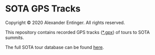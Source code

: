 SOTA GPS Tracks
===============

Copyright © 2020 Alexander Entinger. All rights reserved.

This repository contains recorded GPS tracks ([*.gpx](https://en.wikipedia.org/wiki/GPS_Exchange_Format)) of tours to SOTA summits.

The full SOTA tour database can be found [here](https://oe5lxr.at/sota/tour-database/).
